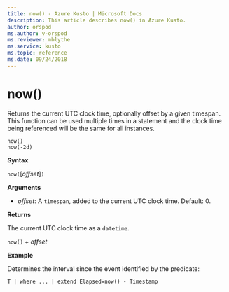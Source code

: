```yaml
---
title: now() - Azure Kusto | Microsoft Docs
description: This article describes now() in Azure Kusto.
author: orspod
ms.author: v-orspod
ms.reviewer: mblythe
ms.service: kusto
ms.topic: reference
ms.date: 09/24/2018
---
```

# now()

Returns the current UTC clock time, optionally offset by a given timespan.
This function can be used multiple times in a statement and the clock time being referenced will be the same for all instances.

```kusto
now()
now(-2d)
```

**Syntax**

`now(`[*offset*]`)`

**Arguments**

* *offset*: A `timespan`, added to the current UTC clock time. Default: 0.

**Returns**

The current UTC clock time as a `datetime`.

`now()` + *offset* 

**Example**

Determines the interval since the event identified by the predicate:

```kusto
T | where ... | extend Elapsed=now() - Timestamp
```